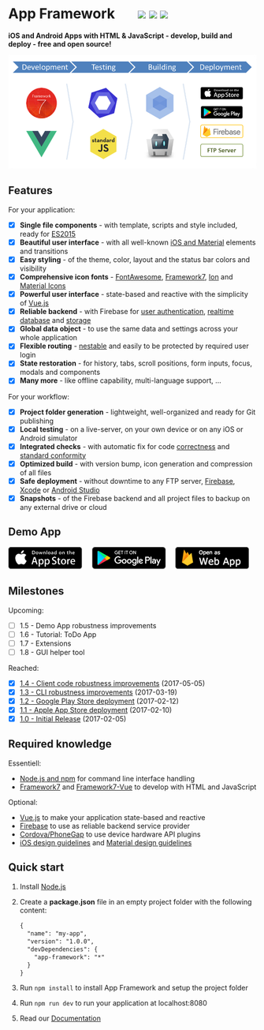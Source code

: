 # App Framework &nbsp; &nbsp; &nbsp; [![](https://img.shields.io/npm/dt/app-framework.svg)](https://www.npmjs.com/package/app-framework) [![](https://img.shields.io/npm/v/app-framework.svg)](https://www.npmjs.com/package/app-framework) [![](https://img.shields.io/npm/l/app-framework.svg)](https://www.npmjs.com/package/app-framework)

**iOS and Android Apps with HTML & JavaScript - develop, build and deploy - free and open source!**

![Process](media/process.png)

## Features

For your application:

- [x] **Single file components** - with template, scripts and style included, ready for [ES2015](https://babeljs.io/learn-es2015/)
- [x] **Beautiful user interface** - with all well-known [iOS and Material](http://framework7.io/) elements and transitions
- [x] **Easy styling** - of the theme, color, layout and the status bar colors and visibility
- [x] **Comprehensive icon fonts** - [FontAwesome](http://fontawesome.io/), [Framework7](http://framework7.io/icons/), [Ion](http://ionicons.com/) and [Material Icons](https://material.io/icons/)
- [x] **Powerful user interface** - state-based and reactive with the simplicity of [Vue.js](https://vuejs.org/)
- [x] **Reliable backend** - with Firebase for [user authentication](https://firebase.google.com/docs/auth/), [realtime database](https://firebase.google.com/docs/database/) and [storage](https://firebase.google.com/docs/storage/)
- [x] **Global data object** - to use the same data and settings across your whole application
- [x] **Flexible routing** - [nestable](http://framework7.io/vue/navigation-router.html) and easily to be protected by required user login
- [x] **State restoration** - for history, tabs, scroll positions, form inputs, focus, modals and components
- [x] **Many more** - like offline capability, multi-language support, ...

For your workflow:

- [x] **Project folder generation** - lightweight, well-organized and ready for Git publishing
- [x] **Local testing** - on a live-server, on your own device or on any iOS or Android simulator
- [x] **Integrated checks** - with automatic fix for code [correctness](http://eslint.org/) and [standard conformity](http://standardjs.com/)
- [x] **Optimized build** - with version bump, icon generation and compression of all files
- [x] **Safe deployment** - without downtime to any FTP server, [Firebase](https://firebase.google.com/docs/hosting/), [Xcode](https://developer.apple.com/xcode/) or [Android Studio](https://developer.android.com/studio)
- [x] **Snapshots** - of the Firebase backend and all project files to backup on any external drive or cloud

## Demo App

[![Download on the App Store Play](media/app-store-download.png)](https://itunes.apple.com/us/app/app-framework-demo/id1203927581?mt=8')
&nbsp;&nbsp;&nbsp;
[![Get it on Google Play](media/google-play-download.png)](https://play.google.com/store/apps/details?id=de.scriptpilot.appframework)
&nbsp;&nbsp;&nbsp;
[![Open as Web App](media/web-app-visit.png)](https://app-framework.scriptpilot.de/)

## Milestones

Upcoming:

- [ ] 1.5 - Demo App robustness improvements
- [ ] 1.6 - Tutorial: ToDo App
- [ ] 1.7 - Extensions
- [ ] 1.8 - GUI helper tool

Reached:

- [x] [1.4 - Client code robustness improvements](https://github.com/scriptPilot/app-framework/milestone/7?closed=1) (2017-05-05)
- [x] [1.3 - CLI robustness improvements](https://github.com/scriptPilot/app-framework/milestone/6?closed=1) (2017-03-19)
- [x] [1.2 - Google Play Store deployment](https://github.com/scriptPilot/app-framework/milestone/5?closed=1) (2017-02-12)
- [x] [1.1 - Apple App Store deployment](https://github.com/scriptPilot/app-framework/milestone/4?closed=1) (2017-02-10)
- [x] [1.0 - Initial Release](https://github.com/scriptPilot/app-framework/milestone/1?closed=1) (2017-02-05)

## Required knowledge

Essentiell:

- [Node.js and npm](https://docs.npmjs.com/getting-started/what-is-npm) for command line interface handling
- [Framework7](https://framework7.io/docs/) and [Framework7-Vue](https://framework7.io/vue/) to develop with HTML and JavaScript

Optional:

- [Vue.js](https://vuejs.org/v2/guide/) to make your application state-based and reactive
- [Firebase](https://firebase.google.com/docs/web/setup) to use as reliable backend service provider
- [Cordova/PhoneGap](https://cordova.apache.org/docs/en/latest/) to use device hardware API plugins
- [iOS design guidelines](https://developer.apple.com/ios/human-interface-guidelines/overview/design-principles/) and [Material design guidelines](https://material.io/guidelines/)

## Quick start

1. Install [Node.js](https://nodejs.org/)
2. Create a **package.json** file in an empty project folder with the following content:

   ```
   {
     "name": "my-app",
     "version": "1.0.0",
     "devDependencies": {
       "app-framework": "*"
     }
   }
   ```

3. Run `npm install` to install App Framework and setup the project folder
4. Run `npm run dev` to run your application at localhost:8080
5. Read our [Documentation](DOCUMENTATION.md)

